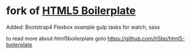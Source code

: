 # fork of [HTML5 Boilerplate](https://html5boilerplate.com)

Added:
Bootstrap4
Flexbox example
gulp tasks for watch, sass



to read more about html5boilerplate goto https://github.com/h5bp/html5-boilerplate

